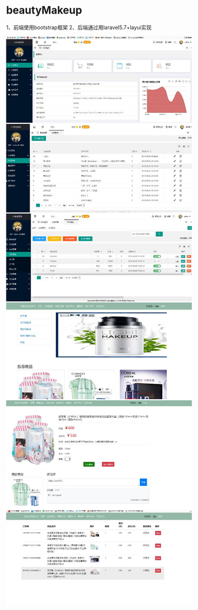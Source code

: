 # beautyMakeup
1、前端使用bootstrap框架
2、后端通过用laravel5.7+layui实现

![image](https://github.com/hja2017/beautyMakeup/raw/master/images/TIM图片20190611205652.jpg)
![image](https://github.com/hja2017/beautyMakeup/raw/master/images/TIM图片20190611205701.jpg)
![image](https://github.com/hja2017/beautyMakeup/raw/master/images/TIM图片20190611205711.jpg)
![image](https://github.com/hja2017/beautyMakeup/raw/master/images/TIM图片20190611205719.jpg)
![image](https://github.com/hja2017/beautyMakeup/raw/master/images/TIM图片20190611205723.jpg)
![image](https://github.com/hja2017/beautyMakeup/raw/master/images/TIM图片20190611205731.jpg)

